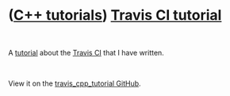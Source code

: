 



 

 

 

 

 

([C++ tutorials](CppTutorial.md)) [Travis CI tutorial](CppTravisCiTutorial.md)
================================================================================

 

A [tutorial](CppTutorial.md) about the [Travis CI](CppTravisCi.md)
that I have written.

 

View it on the [travis\_cpp\_tutorial
GitHub](https://github.com/richelbilderbeek/travis_cpp_tutorial).

 

 

 

 

 





 



